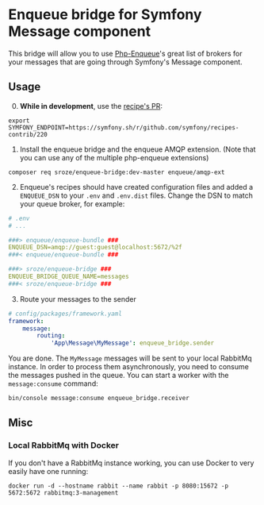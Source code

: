 # Enqueue bridge for Symfony Message component

This bridge will allow you to use [Php-Enqueue](https://github.com/php-enqueue/enqueue-dev)'s great list of brokers for your messages that are going through Symfony's Message component.

## Usage

0. **While in development**, use the [recipe's PR](https://github.com/symfony/recipes-contrib/pull/220):
```
export SYMFONY_ENDPOINT=https://symfony.sh/r/github.com/symfony/recipes-contrib/220
```

1. Install the enqueue bridge and the enqueue AMQP extension. (Note that you can use any of the multiple php-enqueue extensions)

```
composer req sroze/enqueue-bridge:dev-master enqueue/amqp-ext
```

2. Enqueue's recipes should have created configuration files and added a `ENQUEUE_DSN` to your `.env` and `.env.dist` files. 
   Change the DSN to match your queue broker, for example:
```yaml
# .env
# ...

###> enqueue/enqueue-bundle ###
ENQUEUE_DSN=amqp://guest:guest@localhost:5672/%2f
###< enqueue/enqueue-bundle ###

###> sroze/enqueue-bridge ###
ENQUEUE_BRIDGE_QUEUE_NAME=messages
###< sroze/enqueue-bridge ###
```

3. Route your messages to the sender
```yaml
# config/packages/framework.yaml
framework:
    message:
        routing:
            'App\Message\MyMessage': enqueue_bridge.sender
```

You are done. The `MyMessage` messages will be sent to your local RabbitMq instance. In order to process
them asynchronously, you need to consume the messages pushed in the queue. You can start a worker with the `message:consume`
command:

```bash
bin/console message:consume enqueue_bridge.receiver
```

## Misc

### Local RabbitMq with Docker

If you don't have a RabbitMq instance working, you can use Docker to very easily have one running:
```
docker run -d --hostname rabbit --name rabbit -p 8080:15672 -p 5672:5672 rabbitmq:3-management
```
